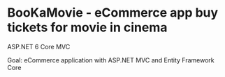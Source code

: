 # BooKaMovie - eCommerce app buy tickets for movie in cinema

ASP.NET 6 Core MVC

Goal:  eCommerce application with ASP.NET MVC and Entity Framework Core
